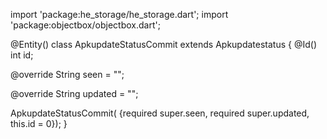 import 'package:he_storage/he_storage.dart';
import 'package:objectbox/objectbox.dart';

@Entity()
class ApkupdateStatusCommit extends Apkupdatestatus {
  @Id()
  int id;

  @override
  String seen = "";

  @override
  String updated = "";

  ApkupdateStatusCommit(
      {required super.seen, required super.updated, this.id = 0});
}
